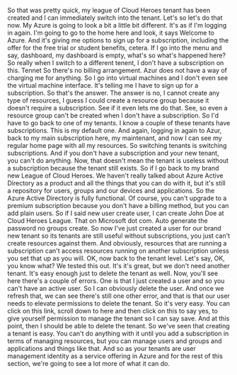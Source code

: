 So that was pretty quick, my league of Cloud Heroes tenant has been created and I can immediately switch
into the tenant.
Let's so let's do that now.
My Azure is going to look a bit a little bit different.
It's as if I'm logging in again.
I'm going to go to the home here and look, it says Welcome to Azure.
And it's giving me options to sign up for a subscription, including the offer for the free trial or
student benefits, cetera.
If I go into the menu and say, dashboard, my dashboard is empty, what's so what's happened here?
So really when I switch to a different tenent, I don't have a subscription on this.
Tennet So there's no billing arrangement.
Azur does not have a way of charging me for anything.
So I go into virtual machines and I don't even see the virtual machine interface.
It's telling me I have to sign up for a subscription.
So that's the answer.
The answer is no, I cannot create any type of resources, I guess I could create a resource group because
it doesn't require a subscription.
See if it even lets me do that.
See, so even a resource group can't be created when I don't have a subscription.
So I'd have to go back to one of my tenants.
I know a couple of these tenants have subscriptions.
This is my default one.
And again, logging in again to Azur, back to my main subscription here, my maintenant, and now I
can see my regular home page with all my resources.
So switching tenants is switching subscriptions.
And if you don't have a subscription and your new tenant, you can't do anything.
Now, that doesn't mean the tenant is useless without a subscription because the tenant still exists.
So if I go back to my brand new League of Cloud Heroes.
We haven't really talked about Azure Active Directory as a product and all the things that you can do
with it, but it's still a repository for users, groups and our devices and applications.
So the Azure Active Directory is fully functional.
Of course, you can't upgrade to a premium subscription because you don't have a billing method, but
you can add plain users.
So if I said new user create user, I can create John Doe at Cloud Heroes League.
That on Microsoft dot com.
Auto generate the password no groups create.
So now I've just created a user for our brand new tenant so its tenants are still useful without subscriptions,
you just can't create resources against them.
And obviously, resources that are running a subscription can't access resources running on another
subscription unless you set that up as you will.
OK, now back to the tenant level.
Let's say, OK, you know what?
We tested this out.
It's it's great, but we don't need another tenant.
It's easy enough just to delete the tenant as well.
Now, you'll see here there's a couple of errors.
One is that I just created a user and so you can't have an active user.
So I can obviously delete the user.
And once we refresh that, we can see there's still one other error, and that is that our user needs
to elevate permissions to delete the tenant.
So it's very easy.
You can click on this link, scroll down to here and then click on this to say yes, to give yourself
permission to manage the tenant so I can say save.
And at this point, then I should be able to delete the tenant.
So we've seen that creating a tenant is easy.
You can't do anything with it until you add a subscription in terms of managing resources, but you
can manage users and groups and applications and things like that.
And so as your tenants are user management identity as a service offering in Azure and for the rest
of this section, we're going to see a lot more of what it can do.
